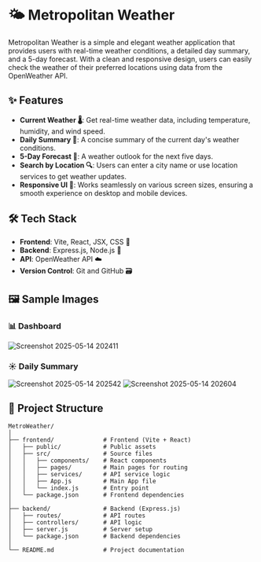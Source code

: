 # 🌤️ Metropolitan Weather

Metropolitan Weather is a simple and elegant weather application that provides users with real-time weather conditions, a detailed day summary, and a 5-day forecast. With a clean and responsive design, users can easily check the weather of their preferred locations using data from the OpenWeather API.

## ✨ Features

- **Current Weather 🌡️**: Get real-time weather data, including temperature, humidity, and wind speed.
- **Daily Summary 📝**: A concise summary of the current day's weather conditions.
- **5-Day Forecast 📅**: A weather outlook for the next five days.
- **Search by Location 🔍**: Users can enter a city name or use location services to get weather updates.
- **Responsive UI 📱**: Works seamlessly on various screen sizes, ensuring a smooth experience on desktop and mobile devices.

## 🛠️ Tech Stack

- **Frontend**: Vite, React, JSX, CSS 🎨
- **Backend**: Express.js, Node.js 🚀
- **API**: OpenWeather API ☁️
- **Version Control**: Git and GitHub 🗃️
## 🖼️ Sample Images

### 📊 Dashboard
![Screenshot 2025-05-14 202411](https://github.com/user-attachments/assets/31817de5-8403-4379-9269-47b336960581)

### ☀️ Daily Summary
![Screenshot 2025-05-14 202542](https://github.com/user-attachments/assets/282efda2-5951-46da-88b4-a21fb8d8e4fd)
![Screenshot 2025-05-14 202604](https://github.com/user-attachments/assets/6c6435e7-5011-4f37-856e-99a23408259c)

## 📁 Project Structure

```text
MetroWeather/
│
├── frontend/              # Frontend (Vite + React)
│   ├── public/            # Public assets
│   ├── src/               # Source files
│   │   ├── components/    # React components
│   │   ├── pages/         # Main pages for routing
│   │   ├── services/      # API service logic
│   │   ├── App.js         # Main App file
│   │   └── index.js       # Entry point
│   └── package.json       # Frontend dependencies
│
├── backend/               # Backend (Express.js)
│   ├── routes/            # API routes
│   ├── controllers/       # API logic
│   ├── server.js          # Server setup
│   └── package.json       # Backend dependencies
│
└── README.md              # Project documentation




